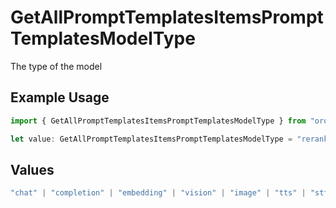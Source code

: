 # GetAllPromptTemplatesItemsPromptTemplatesModelType

The type of the model

## Example Usage

```typescript
import { GetAllPromptTemplatesItemsPromptTemplatesModelType } from "orq-poc-typescript-multi-env-version/models/operations";

let value: GetAllPromptTemplatesItemsPromptTemplatesModelType = "rerank";
```

## Values

```typescript
"chat" | "completion" | "embedding" | "vision" | "image" | "tts" | "stt" | "rerank"
```